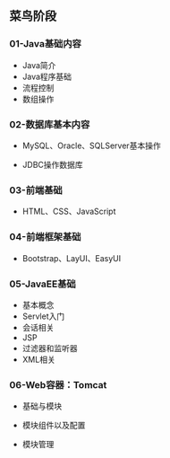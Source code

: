 ## 菜鸟阶段

### 01-Java基础内容

* Java简介
* Java程序基础
* 流程控制
* 数组操作



### 02-数据库基本内容

* MySQL、Oracle、SQLServer基本操作

* JDBC操作数据库



### 03-前端基础

* HTML、CSS、JavaScript



### 04-前端框架基础

* Bootstrap、LayUI、EasyUI



### 05-JavaEE基础

* 基本概念
* Servlet入门
* 会话相关
* JSP
* 过滤器和监听器
* XML相关



### 06-Web容器：Tomcat

* 基础与模块

* 模块组件以及配置
* 模块管理